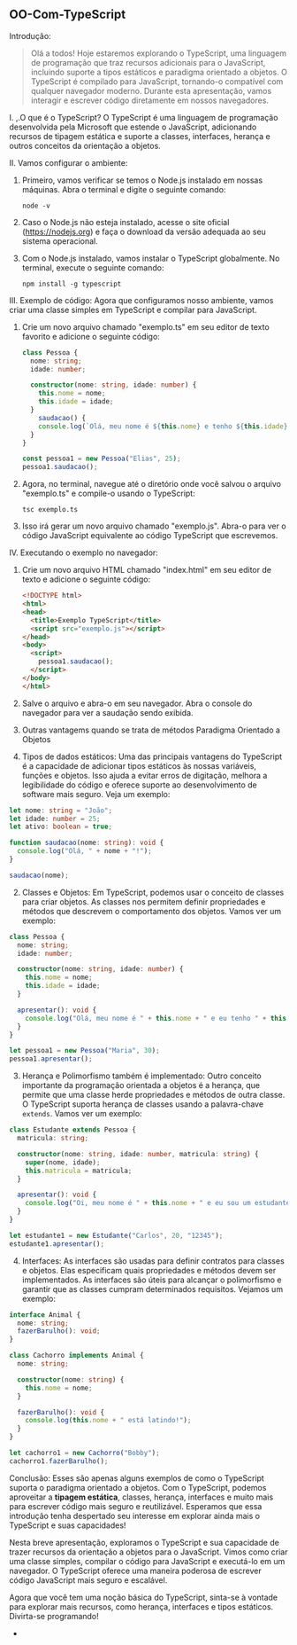 ## OO-Com-TypeScript

Introdução:
> Olá a todos! Hoje estaremos explorando o TypeScript, uma linguagem de programação que traz recursos adicionais para o JavaScript, incluindo suporte a tipos estáticos e paradigma orientado a objetos.
> O TypeScript é compilado para JavaScript, tornando-o compatível com qualquer navegador moderno. Durante esta apresentação, vamos interagir e escrever código diretamente em nossos navegadores.

I. ,.O que é o TypeScript?
O TypeScript é uma linguagem de programação desenvolvida pela Microsoft que estende o JavaScript, adicionando recursos de tipagem estática e suporte a classes, interfaces, herança e outros conceitos da orientação a objetos.

II. Vamos configurar o ambiente:
1. Primeiro, vamos verificar se temos o Node.js instalado em nossas máquinas. Abra o terminal e digite o seguinte comando:
   ```
   node -v
   ```

2. Caso o Node.js não esteja instalado, acesse o site oficial (https://nodejs.org) e faça o download da versão adequada ao seu sistema operacional.

3. Com o Node.js instalado, vamos instalar o TypeScript globalmente. No terminal, execute o seguinte comando:
   ```
   npm install -g typescript
   ```

III. Exemplo de código:
Agora que configuramos nosso ambiente, vamos criar uma classe simples em TypeScript e compilar para JavaScript.

1. Crie um novo arquivo chamado "exemplo.ts" em seu editor de texto favorito e adicione o seguinte código:
   ```typescript
   class Pessoa {
     nome: string;
     idade: number;
   
     constructor(nome: string, idade: number) {
       this.nome = nome;
       this.idade = idade;
     }
       saudacao() {
       console.log(`Olá, meu nome é ${this.nome} e tenho ${this.idade} anos.`);
     }
   }
   
   const pessoa1 = new Pessoa("Elias", 25);
   pessoa1.saudacao();
   ```

2. Agora, no terminal, navegue até o diretório onde você salvou o arquivo "exemplo.ts" e compile-o usando o TypeScript:
   ```
   tsc exemplo.ts
   ```

3. Isso irá gerar um novo arquivo chamado "exemplo.js". Abra-o para ver o código JavaScript equivalente ao código TypeScript que escrevemos.

IV. Executando o exemplo no navegador:
1. Crie um novo arquivo HTML chamado "index.html" em seu editor de texto e adicione o seguinte código:
   ```html
   <!DOCTYPE html>
   <html>
   <head>
     <title>Exemplo TypeScript</title>
     <script src="exemplo.js"></script>
   </head>
   <body>
     <script>
       pessoa1.saudacao();
     </script>
   </body>
   </html>
   ```

2. Salve o arquivo e abra-o em seu navegador. Abra o console do navegador para ver a saudação sendo exibida.

3. Outras vantagems quando se trata de métodos Paradigma Orientado a Objetos

1. Tipos de dados estáticos:
Uma das principais vantagens do TypeScript é a capacidade de adicionar tipos estáticos às nossas variáveis, funções e objetos. Isso ajuda a evitar erros de digitação, melhora a legibilidade do código e oferece suporte ao desenvolvimento de software mais seguro. Veja um exemplo:

```typescript
let nome: string = "João";
let idade: number = 25;
let ativo: boolean = true;

function saudacao(nome: string): void {
  console.log("Olá, " + nome + "!");
}

saudacao(nome);
```

2. Classes e Objetos:
Em TypeScript, podemos usar o conceito de classes para criar objetos. As classes nos permitem definir propriedades e métodos que descrevem o comportamento dos objetos. Vamos ver um exemplo:

```typescript
class Pessoa {
  nome: string;
  idade: number;

  constructor(nome: string, idade: number) {
    this.nome = nome;
    this.idade = idade;
  }

  apresentar(): void {
    console.log("Olá, meu nome é " + this.nome + " e eu tenho " + this.idade + " anos.");
  }
}

let pessoa1 = new Pessoa("Maria", 30);
pessoa1.apresentar();
```

3. Herança e Polimorfismo também é implementado:
Outro conceito importante da programação orientada a objetos é a herança, que permite que uma classe herde propriedades e métodos de outra classe. O TypeScript suporta herança de classes usando a palavra-chave `extends`. Vamos ver um exemplo:

```typescript
class Estudante extends Pessoa {
  matricula: string;

  constructor(nome: string, idade: number, matricula: string) {
    super(nome, idade);
    this.matricula = matricula;
  }

  apresentar(): void {
    console.log("Oi, meu nome é " + this.nome + " e eu sou um estudante.");
  }
}

let estudante1 = new Estudante("Carlos", 20, "12345");
estudante1.apresentar();
```

4. Interfaces:
As interfaces são usadas para definir contratos para classes e objetos. Elas especificam quais propriedades e métodos devem ser implementados. As interfaces são úteis para alcançar o polimorfismo e garantir que as classes cumpram determinados requisitos. Vejamos um exemplo:

```typescript
interface Animal {
  nome: string;
  fazerBarulho(): void;
}

class Cachorro implements Animal {
  nome: string;

  constructor(nome: string) {
    this.nome = nome;
  }

  fazerBarulho(): void {
    console.log(this.nome + " está latindo!");
  }
}

let cachorro1 = new Cachorro("Bobby");
cachorro1.fazerBarulho();
```

Conclusão:
Esses são apenas alguns exemplos de como o TypeScript suporta o paradigma orientado a objetos. Com o TypeScript, podemos aproveitar a **tipagem estática**, classes, herança, interfaces e muito mais para escrever código mais seguro e reutilizável. Esperamos que essa introdução tenha despertado seu interesse em explorar ainda mais o TypeScript e suas capacidades!

Nesta breve apresentação, exploramos o TypeScript e sua capacidade de trazer recursos da orientação a objetos para o JavaScript. Vimos como criar uma classe simples, compilar o código para JavaScript e executá-lo em um navegador. O TypeScript oferece uma maneira poderosa de escrever código JavaScript mais seguro e escalável.

Agora que você tem uma noção básica do TypeScript, sinta-se à vontade para explorar mais recursos, como herança, interfaces e tipos estáticos. Divirta-se programando!


-
